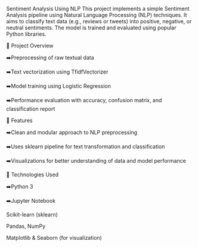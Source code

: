 Sentiment Analysis Using NLP
This project implements a simple Sentiment Analysis pipeline using Natural Language Processing (NLP) techniques. It aims to classify text data (e.g., reviews or tweets) into positive, negative, or neutral sentiments. The model is trained and evaluated using popular Python libraries.

📌 Project Overview

  ➡️Preprocessing of raw textual data

  ➡️Text vectorization using TfidfVectorizer

  ➡️Model training using Logistic Regression

  ➡️Performance evaluation with accuracy, confusion matrix, and classification report

🚀 Features

  ➡️Clean and modular approach to NLP preprocessing

  ➡️Uses sklearn pipeline for text transformation and classification

  ➡️Visualizations for better understanding of data and model performance

🧠 Technologies Used

  ➡️Python 3

  ➡️Jupyter Notebook

Scikit-learn (sklearn)

Pandas, NumPy

Matplotlib & Seaborn (for visualization)
